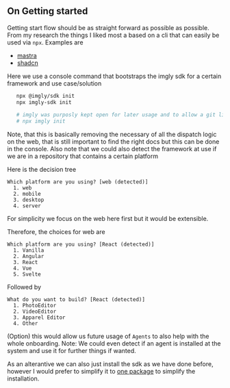 ## On Getting started

Getting start flow should be as straight forward as possible as possible. From my research the things I liked most a based on a cli that can easily be used via `npx`. Examples are 

- [mastra](https://mastra.ai/)
- [shadcn](https://ui.shadcn.com/docs/installation/astro)

Here we use a console command that bootstraps the imgly sdk for a certain framework and use case/solution 

```bash 
   npx @imgly/sdk init 
   npx imgly-sdk init 
   
   # imgly was purposly kept open for later usage and to allow a git like subcommand architecture like imgly sdk init 
   # npx imgly init 
```

Note, that this is basically removing the necessary of all the dispatch logic on the web, that is still important to find the right docs but this can be done in the console. Also note that we could also detect the framework at use if we are in a repository that contains a certain platform

Here is the decision tree

```shell
Which platform are you using? [web (detected)]
  1. web
  2. mobile
  3. desktop 
  4. server
```
For simplicity we focus on the web here first but it would be extensible.

Therefore, the choices for web are

```shell
Which platform are you using? [React (detected)]
  1. Vanilla
  2. Angular
  3. React 
  4. Vue
  5. Svelte
```

Followed by

```shell
What do you want to build? [React (detected)]
  1. PhotoEditor
  2. VideoEditor
  3. Apparel Editor
  4. Other
```

(Option) this would allow us future usage of `Agents` to also help with the whole onboarding. Note: We could even detect if an agent is installed at the system and use it for further things if wanted.


As an alterantive we can also just install the sdk as we have done before, however I would prefer to simplify it to [one package](./10-engine-ui-confusion.md) to simplify the installation.